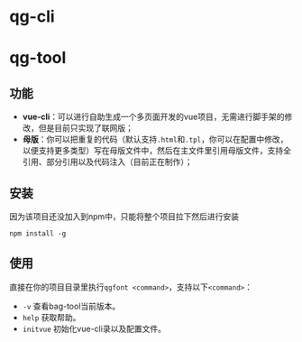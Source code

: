 # qg-cli


qg-tool
==============================


## 功能

- **vue-cli**：可以进行自助生成一个多页面开发的vue项目，无需进行脚手架的修改，但是目前只实现了联网版；
- **母版**：你可以把重复的代码（默认支持`.html`和`.tpl`，你可以在配置中修改，以便支持更多类型）写在母版文件中，然后在主文件里引用母版文件，支持全引用、部分引用以及代码注入（目前正在制作）；

## 安装
因为该项目还没加入到npm中，只能将整个项目拉下然后进行安装
```shell
npm install -g 
```

## 使用

直接在你的项目目录里执行`qgfont <command>`，支持以下`<command>`：

- `-v` 查看bag-tool当前版本。
- `help` 获取帮助。
- `initvue` 初始化vue-cli录以及配置文件。
